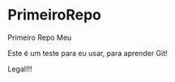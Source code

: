 PrimeiroRepo
============

Primeiro Repo Meu

Este é um teste para eu usar, para aprender Git!

Legal!!!
